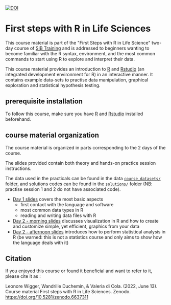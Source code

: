 

[![DOI](https://zenodo.org/badge/DOI/10.5281/zenodo.6637311.svg)](https://doi.org/10.5281/zenodo.6637311)



# First steps with R in Life Sciences

This course material is part of the "First Steps with R in Life Science" two-day course of [SIB Training](https://www.sib.swiss/training/upcoming-training-courses) and is 
 addressed to beginners wanting to become familiar with the R syntax, environment, and the most common commands to start using R to explore and interpret their data.

This course material provides an introduction to [R](https://www.r-project.org/) and [Rstudio](https://www.rstudio.com/) (an integrated development environment for R) in an interactive manner. 
It contains example data-sets to practise data manipulation, graphical exploration and statistical hypothesis testing.

## prerequisite installation

To follow this course, make sure you have [R](https://www.r-project.org/) and [Rstudio](https://www.rstudio.com/) installed beforehand.

## course material organization

The course material is organized in parts corresponding to the 2 days of the course.

The slides provided contain both theory and hands-on practice session instructions. 

The data used in the practicals can be found in the data [`course_datasets/`](course_datasets/) folder, and
solutions codes can be found in the [`solutions/`](solutions/) folder (NB: practise session 1 and 2 do not have associated code).

 * [Day 1 slides](slides/First-steps-with-R_day1.pdf) covers the most basic aspects
 	* first contact with the language and software
 	* most common data types in R
 	* reading and writing data files with R
 * [Day 2 - morning slides](slides/First-steps-with-R_day2_morning.pdf) discusses visualization in R and how to create and customize simple, yet efficient, graphics from your data
 * [Day 2 - afternoon slides](slides/First-steps-with-R_day2_afternoon.pdf) introduces how to perform statistical analysis in R (be warned: this is not a statistics course and only aims to show how the language deals with it)

## Citation

If you enjoyed this course or found it beneficial and want to refer to it, please cite it as :

Leonore Wigger, Wandrille Duchemin, & Valeria di Cola. (2022, June 13). Course material First steps with R in Life Sciences. Zenodo. https://doi.org/10.5281/zenodo.6637311
